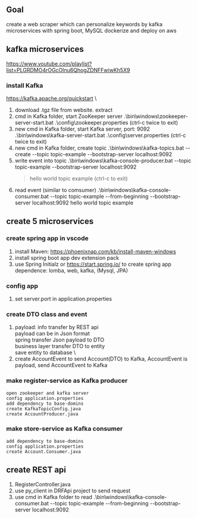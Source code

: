 ## Goal
create a web scraper which can personalize keywords by kafka microservices with spring boot, MySQL
dockerize and deploy on aws

## kafka microservices
https://www.youtube.com/playlist?list=PLGRDMO4rOGcOlnu6QhogZDNFFwiwKh5X9

### install Kafka
https://kafka.apache.org/quickstart \
1. download .tgz file from website. extract
2. cmd in Kafka folder, start ZooKeeper server
    .\bin\windows\zookeeper-server-start.bat .\config\zookeeper.properties 
    (ctrl-c twice to exit)
3. new cmd in Kafka folder, start Kafka server, port: 9092
    .\bin\windows\kafka-server-start.bat .\config\server.properties
    (ctrl-c twice to exit)
4. new cmd in Kafka folder, create topic
    .\bin\windows\kafka-topics.bat --create --topic topic-example --bootstrap-server localhost:9092
5. write event into topic
    .\bin\windows\kafka-console-producer.bat --topic topic-example --bootstrap-server localhost:9092
    >hello world
    >topic example 
    (ctrl-c to exit)
6. read event (similar to comsumer)
    .\bin\windows\kafka-console-consumer.bat --topic topic-example --from-beginning --bootstrap-server localhost:9092
    hello world
    topic example

## create 5 microservices
### create spring app in vscode
1. install Maven: https://phoenixnap.com/kb/install-maven-windows
2. install spring boot app dev extension pack
3. use Spring Initialz or https://start.spring.io/ to create spring app
    dependence: lomba, web, kafka, (Mysql, JPA)

### config app
1. set server.port in application.properties

### create DTO class and event
1. payload: info transfer by REST api \
payload can be in Json format \
spring transfer Json payload to DTO \
business layer transfer DTO to entity \
save entity to database \
2. create AccountEvent to send Account(DTO) to Kafka, AccountEvent is payload, send AccountEvent to Kafka

### make register-service as Kafka producer
    open zookeeper and kafka server
    config application.properties
    add dependency to base-domins
    create KafkaTopicConfig.java
    create AccountProducer.java

### make store-service as Kafka consumer
    add dependency to base-domins
    config application.properties
    create Account.Consumer.java

## create REST api
1. RegisterController.java
2. use py_client in DRFApi project to send request
3. use cmd in Kafka folder to read
    .\bin\windows\kafka-console-consumer.bat --topic topic-example --from-beginning --bootstrap-server localhost:9092

